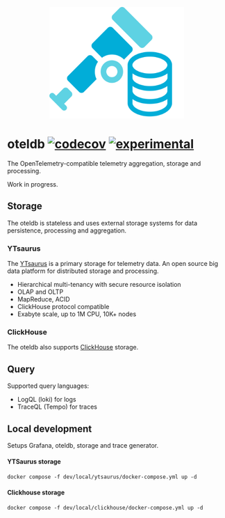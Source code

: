 <p align="center">
<img height="256" src="logo.svg" alt="oteldb svg logo">
</p>

# oteldb [![codecov](https://img.shields.io/codecov/c/github/go-faster/oteldb?label=cover)](https://codecov.io/gh/go-faster/oteldb) [![experimental](https://img.shields.io/badge/-experimental-blueviolet)](https://go-faster.org/docs/projects/status#experimental)

The OpenTelemetry-compatible telemetry aggregation, storage and processing.

Work in progress.

## Storage

The oteldb is stateless and uses external storage systems for data persistence, processing and aggregation.

### YTsaurus

The [YTsaurus](https://ytsaurus.tech/) is a primary storage for telemetry data.
An open source big data platform for distributed storage and processing.

- Hierarchical multi-tenancy with secure resource isolation
- OLAP and OLTP
- MapReduce, ACID
- ClickHouse protocol compatible
- Exabyte scale, up to 1M CPU, 10K+ nodes

### ClickHouse

The oteldb also supports [ClickHouse](https://clickhouse.com/) storage.

## Query

Supported query languages:
- LogQL (loki) for logs
- TraceQL (Tempo) for traces

## Local development

Setups Grafana, oteldb, storage and trace generator.

#### YTSaurus storage

```shell
docker compose -f dev/local/ytsaurus/docker-compose.yml up -d
```

#### Clickhouse storage

```shell
docker compose -f dev/local/clickhouse/docker-compose.yml up -d
```
